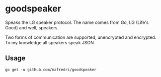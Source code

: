 # goodspeaker

Speaks the LG speaker protocol. The name comes from Go, LG (Life's Good) and well, speakers.

Two forms of communication are supported, unencrypted and encrypted. To my knowledge all speakers speak JSON.

## Usage

```
go get -u github.com/mafredri/goodspeaker
```
